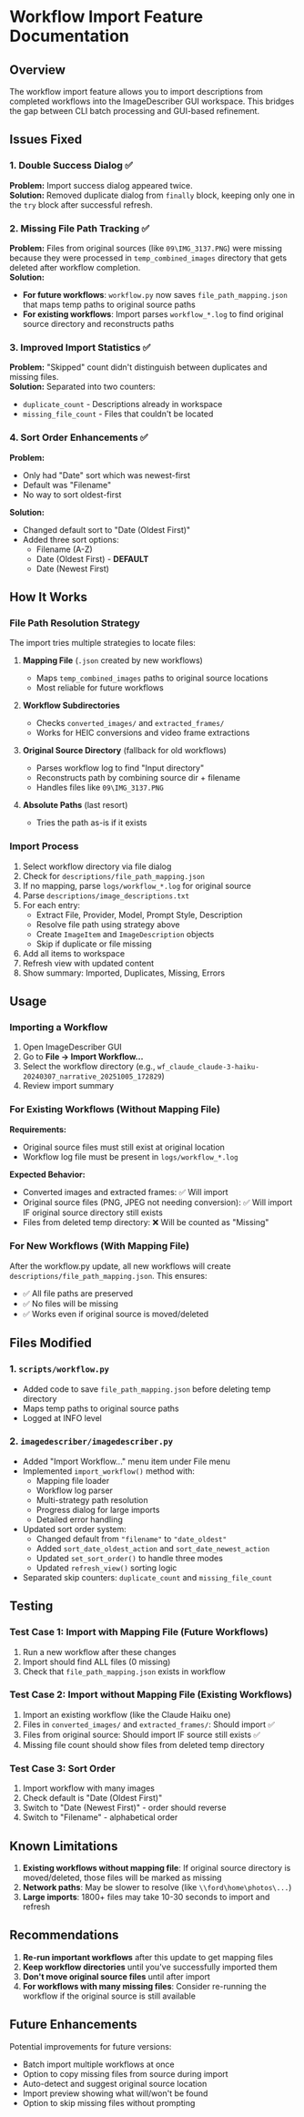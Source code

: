 # Workflow Import Feature Documentation

## Overview
The workflow import feature allows you to import descriptions from completed workflows into the ImageDescriber GUI workspace. This bridges the gap between CLI batch processing and GUI-based refinement.

## Issues Fixed

### 1. Double Success Dialog ✅
**Problem:** Import success dialog appeared twice.  
**Solution:** Removed duplicate dialog from `finally` block, keeping only one in the `try` block after successful refresh.

### 2. Missing File Path Tracking ✅
**Problem:** Files from original sources (like `09\IMG_3137.PNG`) were missing because they were processed in `temp_combined_images` directory that gets deleted after workflow completion.  
**Solution:** 
- **For future workflows**: `workflow.py` now saves `file_path_mapping.json` that maps temp paths to original source paths
- **For existing workflows**: Import parses `workflow_*.log` to find original source directory and reconstructs paths

### 3. Improved Import Statistics ✅
**Problem:** "Skipped" count didn't distinguish between duplicates and missing files.  
**Solution:** Separated into two counters:
- `duplicate_count` - Descriptions already in workspace
- `missing_file_count` - Files that couldn't be located

### 4. Sort Order Enhancements ✅
**Problem:** 
- Only had "Date" sort which was newest-first
- Default was "Filename" 
- No way to sort oldest-first

**Solution:**
- Changed default sort to "Date (Oldest First)"
- Added three sort options:
  - Filename (A-Z)
  - Date (Oldest First) - **DEFAULT**
  - Date (Newest First)

## How It Works

### File Path Resolution Strategy

The import tries multiple strategies to locate files:

1. **Mapping File** (`.json` created by new workflows)
   - Maps `temp_combined_images` paths to original source locations
   - Most reliable for future workflows

2. **Workflow Subdirectories**
   - Checks `converted_images/` and `extracted_frames/`
   - Works for HEIC conversions and video frame extractions

3. **Original Source Directory** (fallback for old workflows)
   - Parses workflow log to find "Input directory"
   - Reconstructs path by combining source dir + filename
   - Handles files like `09\IMG_3137.PNG`

4. **Absolute Paths** (last resort)
   - Tries the path as-is if it exists

### Import Process

1. Select workflow directory via file dialog
2. Check for `descriptions/file_path_mapping.json`
3. If no mapping, parse `logs/workflow_*.log` for original source
4. Parse `descriptions/image_descriptions.txt`
5. For each entry:
   - Extract File, Provider, Model, Prompt Style, Description
   - Resolve file path using strategy above
   - Create `ImageItem` and `ImageDescription` objects
   - Skip if duplicate or file missing
6. Add all items to workspace
7. Refresh view with updated content
8. Show summary: Imported, Duplicates, Missing, Errors

## Usage

### Importing a Workflow

1. Open ImageDescriber GUI
2. Go to **File → Import Workflow...**
3. Select the workflow directory (e.g., `wf_claude_claude-3-haiku-20240307_narrative_20251005_172829`)
4. Review import summary

### For Existing Workflows (Without Mapping File)

**Requirements:**
- Original source files must still exist at original location
- Workflow log file must be present in `logs/workflow_*.log`

**Expected Behavior:**
- Converted images and extracted frames: ✅ Will import
- Original source files (PNG, JPEG not needing conversion): ✅ Will import IF original source directory still exists
- Files from deleted temp directory: ❌ Will be counted as "Missing"

### For New Workflows (With Mapping File)

After the workflow.py update, all new workflows will create `descriptions/file_path_mapping.json`. This ensures:
- ✅ All file paths are preserved
- ✅ No files will be missing
- ✅ Works even if original source is moved/deleted

## Files Modified

### 1. `scripts/workflow.py`
- Added code to save `file_path_mapping.json` before deleting temp directory
- Maps temp paths to original source paths
- Logged at INFO level

### 2. `imagedescriber/imagedescriber.py`
- Added "Import Workflow..." menu item under File menu
- Implemented `import_workflow()` method with:
  - Mapping file loader
  - Workflow log parser
  - Multi-strategy path resolution
  - Progress dialog for large imports
  - Detailed error handling
- Updated sort order system:
  - Changed default from `"filename"` to `"date_oldest"`
  - Added `sort_date_oldest_action` and `sort_date_newest_action`
  - Updated `set_sort_order()` to handle three modes
  - Updated `refresh_view()` sorting logic
- Separated skip counters: `duplicate_count` and `missing_file_count`

## Testing

### Test Case 1: Import with Mapping File (Future Workflows)
1. Run a new workflow after these changes
2. Import should find ALL files (0 missing)
3. Check that `file_path_mapping.json` exists in workflow

### Test Case 2: Import without Mapping File (Existing Workflows)
1. Import an existing workflow (like the Claude Haiku one)
2. Files in `converted_images/` and `extracted_frames/`: Should import ✅
3. Files from original source: Should import IF source still exists ✅
4. Missing file count should show files from deleted temp directory

### Test Case 3: Sort Order
1. Import workflow with many images
2. Check default is "Date (Oldest First)"
3. Switch to "Date (Newest First)" - order should reverse
4. Switch to "Filename" - alphabetical order

## Known Limitations

1. **Existing workflows without mapping file**: If original source directory is moved/deleted, those files will be marked as missing
2. **Network paths**: May be slower to resolve (like `\\ford\home\photos\...`)
3. **Large imports**: 1800+ files may take 10-30 seconds to import and refresh

## Recommendations

1. **Re-run important workflows** after this update to get mapping files
2. **Keep workflow directories** until you've successfully imported them
3. **Don't move original source files** until after import
4. **For workflows with many missing files**: Consider re-running the workflow if the original source is still available

## Future Enhancements

Potential improvements for future versions:
- Batch import multiple workflows at once
- Option to copy missing files from source during import
- Auto-detect and suggest original source location
- Import preview showing what will/won't be found
- Option to skip missing files without prompting
